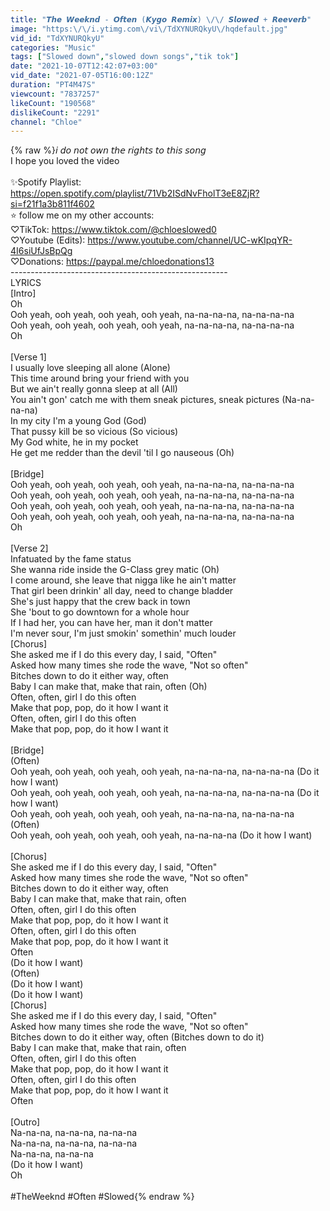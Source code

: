 ```yaml
---
title: "𝙏𝙝𝙚 𝙒𝙚𝙚𝙠𝙣𝙙 - 𝙊𝙛𝙩𝙚𝙣 (𝙆𝙮𝙜𝙤 𝙍𝙚𝙢𝙞𝙭) \/\/ 𝙎𝙡𝙤𝙬𝙚𝙙 + 𝙍𝙚𝙚𝙫𝙚𝙧𝙗"
image: "https:\/\/i.ytimg.com\/vi\/TdXYNURQkyU\/hqdefault.jpg"
vid_id: "TdXYNURQkyU"
categories: "Music"
tags: ["Slowed down","slowed down songs","tik tok"]
date: "2021-10-07T12:42:07+03:00"
vid_date: "2021-07-05T16:00:12Z"
duration: "PT4M47S"
viewcount: "7837257"
likeCount: "190568"
dislikeCount: "2291"
channel: "Chloe"
---
```

{% raw %}𝘪 𝘥𝘰 𝘯𝘰𝘵 𝘰𝘸𝘯 𝘵𝘩𝘦 𝘳𝘪𝘨𝘩𝘵𝘴 𝘵𝘰 𝘵𝘩𝘪𝘴 𝘴𝘰𝘯𝘨<br />I hope you loved the video <br /><br />✨Spotify Playlist: <a rel="nofollow" target="blank" href="https://open.spotify.com/playlist/71Vb2ISdNvFholT3eE8ZjR?si=f21f1a3b811f4602">https://open.spotify.com/playlist/71Vb2ISdNvFholT3eE8ZjR?si=f21f1a3b811f4602</a><br />⭐️ follow me on my other accounts:<br />♡TikTok: <a rel="nofollow" target="blank" href="https://www.tiktok.com/@chloeslowed0">https://www.tiktok.com/@chloeslowed0</a><br />♡Youtube (Edits): <a rel="nofollow" target="blank" href="https://www.youtube.com/channel/UC-wKIpqYR-4I6siUfJsBpQg">https://www.youtube.com/channel/UC-wKIpqYR-4I6siUfJsBpQg</a><br />♡Donations: <a rel="nofollow" target="blank" href="https://paypal.me/chloedonations13">https://paypal.me/chloedonations13</a><br />------------------------------------------------------<br />LYRICS<br />[Intro]<br />Oh<br />Ooh yeah, ooh yeah, ooh yeah, ooh yeah, na-na-na-na, na-na-na-na<br />Ooh yeah, ooh yeah, ooh yeah, ooh yeah, na-na-na-na, na-na-na-na<br />Oh<br /><br />[Verse 1]<br />I usually love sleeping all alone (Alone)<br />This time around bring your friend with you<br />But we ain't really gonna sleep at all (All)<br />You ain't gon' catch me with them sneak pictures, sneak pictures (Na-na-na-na)<br />In my city I'm a young God (God)<br />That pussy kill be so vicious (So vicious)<br />My God white, he in my pocket<br />He get me redder than the devil 'til I go nauseous (Oh)<br /><br />[Bridge]<br />Ooh yeah, ooh yeah, ooh yeah, ooh yeah, na-na-na-na, na-na-na-na<br />Ooh yeah, ooh yeah, ooh yeah, ooh yeah, na-na-na-na, na-na-na-na<br />Ooh yeah, ooh yeah, ooh yeah, ooh yeah, na-na-na-na, na-na-na-na<br />Ooh yeah, ooh yeah, ooh yeah, ooh yeah, na-na-na-na, na-na-na-na<br />Oh<br /><br />[Verse 2]<br />Infatuated by the fame status<br />She wanna ride inside the G-Class grey matic (Oh)<br />I come around, she leave that nigga like he ain't matter<br />That girl been drinkin' all day, need to change bladder<br />She's just happy that the crew back in town<br />She 'bout to go downtown for a whole hour<br />If I had her, you can have her, man it don't matter<br />I'm never sour, I'm just smokin' somethin' much louder<br />[Chorus]<br />She asked me if I do this every day, I said, &quot;Often&quot;<br />Asked how many times she rode the wave, &quot;Not so often&quot;<br />Bitches down to do it either way, often<br />Baby I can make that, make that rain, often (Oh)<br />Often, often, girl I do this often<br />Make that pop, pop, do it how I want it<br />Often, often, girl I do this often<br />Make that pop, pop, do it how I want it<br /><br />[Bridge]<br />(Often)<br />Ooh yeah, ooh yeah, ooh yeah, ooh yeah, na-na-na-na, na-na-na-na (Do it how I want)<br />Ooh yeah, ooh yeah, ooh yeah, ooh yeah, na-na-na-na, na-na-na-na (Do it how I want)<br />Ooh yeah, ooh yeah, ooh yeah, ooh yeah, na-na-na-na, na-na-na-na (Often)<br />Ooh yeah, ooh yeah, ooh yeah, ooh yeah, na-na-na-na (Do it how I want)<br /><br />[Chorus]<br />She asked me if I do this every day, I said, &quot;Often&quot;<br />Asked how many times she rode the wave, &quot;Not so often&quot;<br />Bitches down to do it either way, often<br />Baby I can make that, make that rain, often<br />Often, often, girl I do this often<br />Make that pop, pop, do it how I want it<br />Often, often, girl I do this often<br />Make that pop, pop, do it how I want it<br />Often<br />(Do it how I want)<br />(Often)<br />(Do it how I want)<br />(Do it how I want)<br />[Chorus]<br />She asked me if I do this every day, I said, &quot;Often&quot;<br />Asked how many times she rode the wave, &quot;Not so often&quot;<br />Bitches down to do it either way, often (Bitches down to do it)<br />Baby I can make that, make that rain, often<br />Often, often, girl I do this often<br />Make that pop, pop, do it how I want it<br />Often, often, girl I do this often<br />Make that pop, pop, do it how I want it<br />Often<br /><br />[Outro]<br />Na-na-na, na-na-na, na-na-na<br />Na-na-na, na-na-na, na-na-na<br />Na-na-na, na-na-na<br />(Do it how I want)<br />Oh<br /><br />#TheWeeknd #Often #Slowed{% endraw %}
